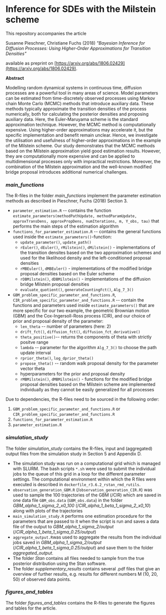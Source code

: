 # Inference for SDEs with the Milstein scheme
This repository accompanies the article 

Susanne Pieschner, Christiane Fuchs (2018) *"Bayesian Inference for Diffusion Processes: Using Higher-Order Approximations for Transition Densities"* 

available as preprint on [https://arxiv.org/abs/1806.02429](https://arxiv.org/abs/1806.02429).

**Abstract**

Modelling random dynamical systems in continuous time, diffusion processes are a powerful tool in many areas of science. Model parameters can be estimated from time-discretely observed processes using Markov chain Monte Carlo (MCMC) methods that introduce auxiliary data. These methods typically approximate the transition densities of the process numerically, both for calculating the posterior densities and proposing auxiliary data. Here, the Euler-Maruyama scheme is the standard approximation technique. However, the MCMC method is computationally expensive. Using higher-order approximations may accelerate it, but the specific implementation and benefit remain unclear. Hence, we investigate the utilisation and usefulness of higher-order approximations in the example of the Milstein scheme. Our study demonstrates that the MCMC methods based on the Milstein approximation yield good estimation results. However, they are computationally more expensive and can be applied to multidimensional processes only with impractical restrictions. Moreover, the combination of the Milstein approximation and the well-known modified bridge proposal introduces additional numerical challenges.


### *main_functions*
The R-files in the folder *main_functions* implement the parameter estimation methods as described in Pieschner, Fuchs (2018) Section 3.

* `parameter_estimation.R` -- contains the function `estimate_parameters(methodPathUpdate, methodParamUpdate, approxTransDens, approxPropDens, numIterations, m, Y_obs, tau)` that performs the main steps of the estimation algorithm
* `functions_for_parameter_estimation.R` -- contains the general functions used inside the `estimate_parameters()`-function:
    + `update_parameter()`, `update_path()`
    + `rEuler()`, `dEuler()`, `rMilstein()`, `dMilstein()` - implementations of the transition densites based on the two approximation schemes and used for the likelihood density and the left-conditioned proposal densities
    + `rMBEuler()`, `dMBEuler()`  - implementations of the modified bridge proposal densities based on the Euler scheme
    + `rDBMilstein()`, `dDBMilstein()`  - implementations of the diffusion bridge Milstein proposal densities
    + `evaluate_quotient()`, `generateCountingFct()`, `Alg_7_3()`
* `GBM_problem_specific_parameter_and_functions.R`, `CIR_problem_specific_parameter_and_functions.R` -- contain the functions and parameters used inside `estimate_parameters()` that are more specific for our two example, the geometric Brownian motion (GBM) and the Cox-Ingersoll-Ross process (CIR), and our choice of prior and proposal density of the parameter:
    + `len_theta` -- number of parameters (here: 2)
    + `drift_fct()`, `diffusion_fct()`, `diffusion_fct_derivative()`
    + `theta_positive()`-- returns the components of theta with strictly positve range
    + `lambda` -- parameter for the algorithm `Alg_7_3()` to choose the path update interval
    + `rprior_theta()`, `log_dprior_theta()`
    + `propose_theta()` -- random walk proposal density for the parameter vector theta
    + hyperparameters for the prior and proposal density
    + `rMBMilstein()`, `dMBMilstein()` -  functions for the modified bridge proposal densities based on the Milstein scheme are implemented individually as they cannot be easily generalized for all processes

Due to dependencies, the R-files need to be sourced in the following order:

1. `GBM_problem_specific_parameter_and_functions.R` or `CIR_problem_specific_parameter_and_functions.R`
2. `functions_for_parameter_estimation.R`
3. `parameter_estimation.R`

### *simulation_study*
The folder *simulation_study* contains the R-files, input and (aggregated) output files from the simulation study in Section 5 and Appendix D.

* The simulation study was run on a computational grid which is managed with SLURM. The bash scripts `*.sh` were used to submit the individual jobs to the queue of this grid in a loop for the different parameter settings. The computational environment within which the R files were executed is described in `dockerfile_r3.6.2_rstan_rmd_rutils`.
* `observation_generation_GBM.R` (/`observation_generation_CIR.R`) was used to sample the 100 trajectories of the GBM (/CIR) which are saved in one data file `GBM_obs.data` (`GBM_obs.data`) in the folder *GBM_alpha_1_sigma_2_x0_100* (/*CIR_alpha_1_beta_1_sigma_2_x0_10*) along with plots of the trajectories
* `main_simulation_study.R` performs one estimation procedure for the parameters that are passed to it when the script is run and saves a data file of the output to *GBM_alpha_1_sigma_2/output* (/*CIR_alpha_1_beta_1_sigma_0.25/output*)
* `aggregate_output.R`was used to aggregate the results from the individual jobs saved in *GBM_alpha_1_sigma_2/output* (/*CIR_alpha_1_beta_1_sigma_0.25/output*) and save them to the folder *aggregated_output*.
* The folder *Stan* contains all files needed to sample from the true posterior distribution using the Stan software.
* The folder *supplementary_results* contains several .pdf files that give an overview of further results, e.g. results for different numbers M (10, 20, 50) of observed data points.


### *figures\_and\_tables*
The folder *figures\_and\_tables* contains the R-files to generate the figures and tables for the article.
